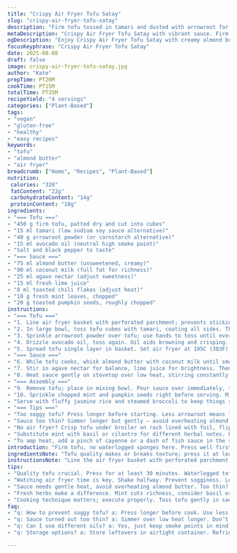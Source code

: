 ```yaml
---
title: "Crispy Air Fryer Tofu Satay"
slug: "crispy-air-fryer-tofu-satay"
description: "Firm tofu tossed in tamari and dusted with arrowroot for extra crispness. Air fried until edges crackle. Peanut sauce swapped with almond butter and coconut milk for creamier texture. Maple replaced with agave nectar. Lime juice remains. Sambal oelek swapped for toasted chili flakes, adds smoky heat. Garnished with toasted pumpkin seeds and fresh mint. Serve with jasmine rice and steamed broccoli. Focus on tactile cues; tofu should snap under your fork, sauce thickens and clings."
metaDescription: "Crispy Air Fryer Tofu Satay with vibrant sauce. Firm tofu, arrowroot for crunch. Fresh mint, toasted pumpkin seeds add texture."
ogDescription: "Enjoy Crispy Air Fryer Tofu Satay with creamy almond butter sauce, balanced with lime and smoky chili flakes. Perfectly crunchy and flavorful."
focusKeyphrase: "Crispy Air Fryer Tofu Satay"
date: 2025-08-08
draft: false
image: crispy-air-fryer-tofu-satay.jpg
author: "Kate"
prepTime: PT20M
cookTime: PT15M
totalTime: PT35M
recipeYield: "4 servings"
categories: ["Plant-Based"]
tags:
- "vegan"
- "gluten-free"
- "healthy"
- "easy recipes"
keywords:
- "tofu"
- "almond butter"
- "air fryer"
breadcrumb: ["Home", "Recipes", "Plant-Based"]
nutrition: 
 calories: "320"
 fatContent: "22g"
 carbohydrateContent: "14g"
 proteinContent: "18g"
ingredients:
- "=== Tofu ==="
- "450 g firm tofu, patted dry and cut into cubes"
- "15 ml tamari (low sodium soy sauce alternative)"
- "40 g arrowroot powder (or cornstarch alternative)"
- "15 ml avocado oil (neutral high smoke point)"
- "Salt and black pepper to taste"
- "=== Sauce ==="
- "75 ml almond butter (unsweetened, creamy)"
- "90 ml coconut milk (full fat for richness)"
- "25 ml agave nectar (adjust sweetness)"
- "15 ml fresh lime juice"
- "8 ml toasted chili flakes (adjust heat)"
- "10 g fresh mint leaves, chopped"
- "20 g toasted pumpkin seeds, roughly chopped"
instructions:
- "=== Tofu ==="
- "1. Line air fryer basket with perforated parchment; prevents sticking, allows airflow. No paper? Spray basket well, keep tofu spaced to crisp evenly."
- "2. In large bowl, toss tofu cubes with tamari, coating all sides. The tamari seasons and adds umami but watch for sogginess."
- "3. Sprinkle arrowroot powder over tofu; use hands to toss until every piece wears a thin white coat. Arrowroot gives a punchier crunch compared to cornstarch alone."
- "4. Drizzle avocado oil, toss again. Oil aids browning and crisping. Salt and crack fresh black pepper—season early inside the coating."
- "5. Spread tofu single layer in basket. Set air fryer at 195C (383F); cook for 12 minutes. Pause at 7 minutes; shake basket vigorously. Look for golden edges, little blistered spots. If too pale, add 2-minute bursts until crackling sound starts."
- "=== Sauce ==="
- "6. While tofu cooks, whisk almond butter with coconut milk until smooth. Use warm coconut milk to ease mixing, avoid lumps."
- "7. Stir in agave nectar for balance, lime juice for brightness. Then add toasted chili flakes —straight from pan to keep smoky aroma intact."
- "8. Heat sauce gently on stovetop over low heat, stirring constantly. It should thicken enough to coat back of spoon but not stiffen solid."
- "=== Assembly ==="
- "9. Remove tofu; place in mixing bowl. Pour sauce over immediately, toss gently but thoroughly so every cube gets slick finish."
- "10. Sprinkle chopped mint and pumpkin seeds right before serving. Mint’s fresh burst cuts through richness; pumpkin seeds add unexpected texture and nutty pop."
- "Serve with fluffy jasmine rice and steamed broccoli to keep things straightforward but balanced."
- "=== Tips ==="
- "Too soggy tofu? Press longer before starting. Less arrowroot means less crunch; more means no bite, chalky feel."
- "Sauce too thin? Simmer longer but gently — avoid overheating almond butter, can separate."
- "No air fryer? Crisp tofu under broiler on rack lined with foil, flip halfway, watch carefully to avoid burning."
- "Substitute mint with basil or cilantro for different herbal notes. Pumpkin seeds swap well for crushed peanuts if allergies aren't an issue."
- "To amp heat, add a pinch of cayenne or a dash of fish sauce in the sauce phase."
introduction: "Firm tofu, no waterlogged sponges here. Press well first. Season early to let flavors soak, but coat crisping powder last for crunch with bite, no mush. Air fryer—quick hot blasts. The handle shake mid-cook is crucial. Don't just set and forget. Complex heat from toasted chili flakes, not raw spice powder—adds depth without burning tongue. Almond butter sauce richer, silkier than peanut; coconut milk hums in background, adding fat that smooths but won’t weigh down. Mint cut through sticky fat, pumpkin seeds snap for surprise crunch. Technique matters: layering flavors and textures, but most crucial—recognize visual and sound cues. Crackle, blister, shine, or dull? Don’t guess. Make tweaks. The kind of dish that’s beginner friendly if you watch. Alternates make it adaptable, allergy-friendly, or just different enough every time you make it."
ingredientsNote: "Tofu quality makes or breaks texture; press it at least 30 minutes between plates with weights—patience pays off. Arrowroot is preferred over cornstarch for crispier finish and lighter mouthfeel; if unavailable, cornstarch works but expect heavier crust. Avocado oil chosen for high smoke point; olive oil too strong. Almond butter replaces peanut for nut allergy alternative; coconut milk adds rich silkiness too watery stock won't stand up in sauce. Agave nectar for sugar alternative, maple is fine if available. Chili flakes toasted quickly bring richer aroma; feel free to swap with more familiar sambal or sriracha if you want heat without toasting hassle. Mint brings brightness but coriander or basil would also work and change profile subtly. Toasted pumpkin seeds replace peanuts to maintain crunch texture, consider sunflower seeds if allergy issues arise."
instructionsNote: "Line the air fryer basket with perforated parchment to let air circulate while avoiding tofu sticking—skip only if heavily oiled. Tossing tofu with liquid seasoning first so flavor sinks in allows coating powder (arrowroot) to adhere better; skip this layering and you get spotty crusts. Cooking 7 minutes then shaking loosens stuck bits and promotes even browning—don’t skip, evenness is key for texture. Sauce needs warming gently; coconut milk warms coconut fat to integrate woody almond butter smoother. Avoid microwave—it can break emulsions. Toss tofu in warm sauce immediately; residual heat melds flavors and avoids clumpy lumps. Last-minute fresh herbs and seeds uplift final presentation and textural contrasts. Crunch and freshness, farewell dull tofu. If air fryer absent, a hot broiler rack works but watch closely; flipping halfway is critical to avoid burnt bottoms but raw tops. Keep tasting the sauce for salt/sweet balance, adjust lime or agave accordingly. Don’t rush finishing touches or plating; treat garnishes like seasoning. Visual indicators of doneness trump set times—look for golden brown with tiny blistered bubbles, hear faint crackling under a fork. Touch tofu; it should give a firm snap rather than bendy softness."
tips:
- "Quality tofu crucial. Press for at least 30 minutes. Waterlogged tofu? Not gonna crisp. Use weights. More arrowroot for crunch but balance it out."
- "Watching air fryer time is key. Shake halfway. Prevent sogginess. Look for golden color, listen for crackling sounds. Add time wisely."
- "Sauce needs gentle heat, avoid overheating almond butter. Too thin? Simmer longer. Stir frequently. Coconut milk integration is vital, don’t rush that."
- "Fresh herbs make a difference. Mint cuts richness, consider basil or cilantro for different taste. Texture from seeds important for crunch, swap if needed."
- "Cooking technique matters; execute properly. Toss tofu gently in sauce immediately after cooking. Residual heat melds flavors better than waiting."
faq:
- "q: How to prevent soggy tofu? a: Press longer before cook. Use less arrowroot means less crunch. Too much may make it chalky. Balance is crucial."
- "q: Sauce turned out too thin? a: Simmer over low heat longer. Don’t overheat almond butter. Better creamy consistency; keep stirring too. Adjust flavor as needed."
- "q: Can I use different oils? a: Yes, just keep smoke points in mind. Avocado oil recommended; olive oil flavor might overpower the dish."
- "q: Storage options? a: Store leftovers in airtight container. Refrigerate. Reheat gently to avoid rubbery texture. Freezing not recommended for best quality."

---
```

